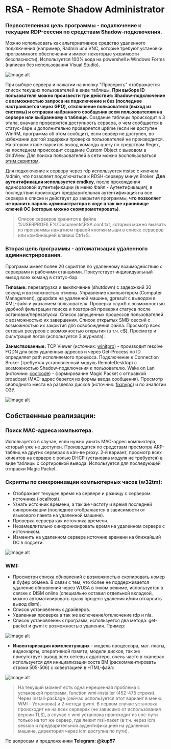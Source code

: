 # RSA - Remote Shadow Administrator

### Первостепенная цель программы - подключение к текущим RDP-сессия по средствам Shadow-подключения. 
Можно использовать как альтернативное средство удаленного подключения (например, Radmin или VNC, которые требуют установки программного обеспечения и имеют некоторые уязвимости безопасности). Используется 100% кода на powershell и Windows Forms (написан без использования Visual Studio).

![Image alt](https://github.com/Lifailon/Remote-Shadow-Administrator/blob/rsa/User.jpg)

При выборе сервера и нажатии на кнопку "Проверить" отображается список текущих пользователей в виде таблицы. **При выборе ID пользователя можно произвести три действия: Shadow-подключение с возможностью запроса на подключение и без (последнее настраивается через GPO), отключение пользователя (выход из системы) и отправки набранного сообщения всем пользователям на сервере или выбранному в таблице.** Создание таблицы происходит в 3 этапа, вначале проверяется доступность сервера, о чем сообщается в статус-баре и дополнительно проверяется uptime (если не доступен WinRM, программа об этом сообщит), если сервер не доступен, во избежании долгой задержки проверка пользователей не производится. На втором этапе парсится вывод команды query по средствам Regex, на последнем происходит создание Custom Object с выводом в GridView. Для поиска пользователей в сети можно воспользоваться [этим скриптом](https://github.com/Lifailon/Find-Users).

Для подключение к серверу через rdp используется mstsc с ключем /admin, что позволяет подключаться к RDSH-серверу минуя Broker. **Для аутентификации используется cmdkey**, после прохождения единоразовой аутентификации (в меню Файл - Аутентификация), в последствии происходит предварительная аутентификация на все сервера в списке и действует до закрытия программы, **что позволяет не хранить пароль администратора в коде а так же хранилище ключей ОС (которые можно скомпрометировать)**. 

> Список серверов хранится в файле %USERPROFILE%\Documents\RSA.conf.txt, который можно вызвать из программы нажатием правой кнопки мыши в списке серверов или комбинацией клавиш Ctrl+S.

### Вторая цель программы - автоматизация удаленного администрирования. 
Программ имеет более 20 скриптов по удаленному взаимодействию с серверами и рабочими станциями. Присутствует индивидуальный вывод всех команд в статус-бар.

**Типовые:** перезагрузка и выключение (shutdown) с задержкий 30 секунд и возможностью отмены. Управление компьютером (Computer Management), gpupdate на удаленной машине, gpresult с выводом в XML-файл и указанием пользователя. Проверка служб с возможностью удобной фильтрации поиска и повторной проверки статуса после остановки/перезапуска. Список запущенных процессов пользователей с возможностью их завершения. Список открытых SMB-сессий с возможностью их закрытия для освобождения файла. Просмотр всех сетевых ресурсов с возможностью открытия (в т.ч. c$). Просмотр и фильтрация логов (используется 3 журнала).

**Заимствованные:** TCP Viewer (источник: [winitpro](http://winitpro.ru)) - производит resolve FQDN для всех удаленных адресов и через Get-Process по ID определяет path исполняемого процесса. Подключение к Connection Broker (требуется установленный модуль RemoteDesktop) с возможностью Shadow-подключения к пользователю. Wake on Lan (источник: [coolcode](http://coolcode.ru)) - формирование Magic Packet c отправкой broadcast (MAC-адрес берется из формы ввода сообщения). Просмотр свободного места на разделах дисков (источник: [fixmypc](http://fixmypc.ru)) и по аналогии ОЗУ.

![Image alt](https://github.com/Lifailon/Remote-Shadow-Administrator/blob/rsa/Disk.jpg)

## **Собственные реализации:**

### **Поиск MAC-адреса компьютера**.
Используется в случае, если нужно узнать MAC-адрес компьютера, который уже не доступен. Производится по средствам просмотра ARP-таблиц на других серверах в кач-ве proxy. 2-й вариант, просмотр всех клиентов на сервере с ролью DHCP (установка модуля не требуется) в виде таблицы с сортировкой вывода. Используется для последующей отправки Magic Packet.

### **Скрипты по синхронизации компьютерных часов (w32tm):**
* Отображает текущее время на сервере и разницу с сервером источника (localhost). 
* Узнать источник времени, а так же частоту и время последней синхронизации (последнее отображается в зависимости от языкового пакета на удаленной машине). 
* Проверка сервера как источника времени. 
* Незамедлительно синхронизировать время на удаленном сервере с источником. 
* Изменить на удаленном сервере источник времени на ближайший DC в подсети.

![Image alt](https://github.com/Lifailon/Remote-Shadow-Administrator/blob/rsa/Times.jpg)

### **WMI:** 
* Просмотри списка обновлений с возможностью скопировать номер в буфер обмена. В связи с тем, что более не поддерживается удаление обновлений через WUSA в тихом режиме, используется в связке с DISM online (специально оставил отдельной вкладкой, можно автоматизировать сразу процесс удаления и/или отпарсить вывод dism).
* Список установленных драйверов.
* Удаленная проверка а так же включение/отключение rdp и nla. 
* Список установленных программ, используется два метода: get-packet и gwmi с возможностью удаления. Пример:

![Image alt](https://github.com/Lifailon/Remote-Shadow-Administrator/blob/rsa/Programs.jpg)

* **Инвентаризация комплектующих** - модель процессора, мат. платы, видеокарты, оперативной памяти, модели дисков, так же присутствует вывод всех сетевых адаптеро, очень часто в сканерах используется для инициализации хоста ВМ (раскомментировать строки 505-506) с ковертацией в HTML-файл:

![Image alt](https://github.com/Lifailon/Remote-Shadow-Administrator/blob/rsa/Report.jpg)

> На текущий момент есть одна нерешенная проблема с установкой программ, function wmi-installer (452-475 строки). Через install-package (сейчас используется этот вариант в меню: WMI - Установка) и 2 метода gwmi. В первом случае установка происходит не на всех серверах (не зависимо от использования версии TLS), в случае с wmi установка происходит из unc-пути только на тот же сервер, где лежит msi-пакет (в т.ч. через icm session и предварительной аудентификацией на удаленной машине, директория через icm доступна по пути).

По вопросам и предложениям **Telegram: @kup57**
